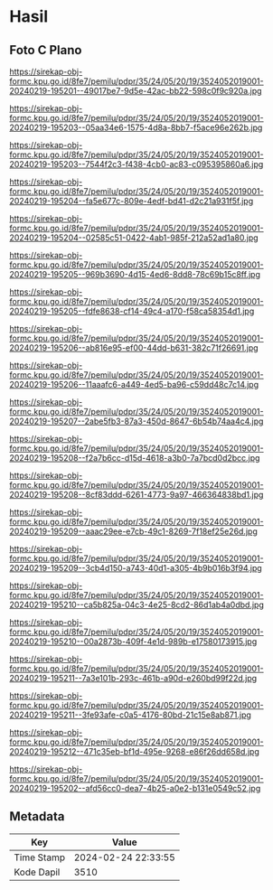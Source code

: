 # Hasil

## Foto C Plano

https://sirekap-obj-formc.kpu.go.id/8fe7/pemilu/pdpr/35/24/05/20/19/3524052019001-20240219-195201--49017be7-9d5e-42ac-bb22-598c0f9c920a.jpg

https://sirekap-obj-formc.kpu.go.id/8fe7/pemilu/pdpr/35/24/05/20/19/3524052019001-20240219-195203--05aa34e6-1575-4d8a-8bb7-f5ace96e262b.jpg

https://sirekap-obj-formc.kpu.go.id/8fe7/pemilu/pdpr/35/24/05/20/19/3524052019001-20240219-195203--7544f2c3-f438-4cb0-ac83-c095395860a6.jpg

https://sirekap-obj-formc.kpu.go.id/8fe7/pemilu/pdpr/35/24/05/20/19/3524052019001-20240219-195204--fa5e677c-809e-4edf-bd41-d2c21a931f5f.jpg

https://sirekap-obj-formc.kpu.go.id/8fe7/pemilu/pdpr/35/24/05/20/19/3524052019001-20240219-195204--02585c51-0422-4ab1-985f-212a52ad1a80.jpg

https://sirekap-obj-formc.kpu.go.id/8fe7/pemilu/pdpr/35/24/05/20/19/3524052019001-20240219-195205--969b3690-4d15-4ed6-8dd8-78c69b15c8ff.jpg

https://sirekap-obj-formc.kpu.go.id/8fe7/pemilu/pdpr/35/24/05/20/19/3524052019001-20240219-195205--fdfe8638-cf14-49c4-a170-f58ca58354d1.jpg

https://sirekap-obj-formc.kpu.go.id/8fe7/pemilu/pdpr/35/24/05/20/19/3524052019001-20240219-195206--ab816e95-ef00-44dd-b631-382c71f26691.jpg

https://sirekap-obj-formc.kpu.go.id/8fe7/pemilu/pdpr/35/24/05/20/19/3524052019001-20240219-195206--11aaafc6-a449-4ed5-ba96-c59dd48c7c14.jpg

https://sirekap-obj-formc.kpu.go.id/8fe7/pemilu/pdpr/35/24/05/20/19/3524052019001-20240219-195207--2abe5fb3-87a3-450d-8647-6b54b74aa4c4.jpg

https://sirekap-obj-formc.kpu.go.id/8fe7/pemilu/pdpr/35/24/05/20/19/3524052019001-20240219-195208--f2a7b6cc-d15d-4618-a3b0-7a7bcd0d2bcc.jpg

https://sirekap-obj-formc.kpu.go.id/8fe7/pemilu/pdpr/35/24/05/20/19/3524052019001-20240219-195208--8cf83ddd-6261-4773-9a97-466364838bd1.jpg

https://sirekap-obj-formc.kpu.go.id/8fe7/pemilu/pdpr/35/24/05/20/19/3524052019001-20240219-195209--aaac29ee-e7cb-49c1-8269-7f18ef25e26d.jpg

https://sirekap-obj-formc.kpu.go.id/8fe7/pemilu/pdpr/35/24/05/20/19/3524052019001-20240219-195209--3cb4d150-a743-40d1-a305-4b9b016b3f94.jpg

https://sirekap-obj-formc.kpu.go.id/8fe7/pemilu/pdpr/35/24/05/20/19/3524052019001-20240219-195210--ca5b825a-04c3-4e25-8cd2-86d1ab4a0dbd.jpg

https://sirekap-obj-formc.kpu.go.id/8fe7/pemilu/pdpr/35/24/05/20/19/3524052019001-20240219-195210--00a2873b-409f-4e1d-989b-e17580173915.jpg

https://sirekap-obj-formc.kpu.go.id/8fe7/pemilu/pdpr/35/24/05/20/19/3524052019001-20240219-195211--7a3e101b-293c-461b-a90d-e260bd99f22d.jpg

https://sirekap-obj-formc.kpu.go.id/8fe7/pemilu/pdpr/35/24/05/20/19/3524052019001-20240219-195211--3fe93afe-c0a5-4176-80bd-21c15e8ab871.jpg

https://sirekap-obj-formc.kpu.go.id/8fe7/pemilu/pdpr/35/24/05/20/19/3524052019001-20240219-195212--471c35eb-bf1d-495e-9268-e86f26dd658d.jpg

https://sirekap-obj-formc.kpu.go.id/8fe7/pemilu/pdpr/35/24/05/20/19/3524052019001-20240219-195202--afd56cc0-dea7-4b25-a0e2-b131e0549c52.jpg


## Metadata

| Key        | Value               |
| ---------- | ------------------- |
| Time Stamp | 2024-02-24 22:33:55 |
| Kode Dapil | 3510                |



